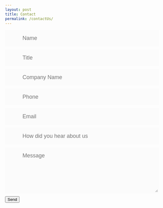 ```yaml
---
layout: post
title: Contact
permalink: /contactUs/
---
```


<style>
@import url(https://fonts.googleapis.com/css?family=Montserrat:400,700);

#form-div {
	background-color:rgba(72,72,72,0.4);
	padding-left:35px;
	padding-right:35px;
	padding-top:35px;
	padding-bottom:50px;
	width: 450px;
	float: left;
	left: 50%;
	position: absolute;
  	margin-top:30px;
	margin-left: -260px;
  	-moz-border-radius: 7px;
  	-webkit-border-radius: 7px;
}

.feedback-input {
	color:#3c3c3c;
	font-family: Helvetica, Arial, sans-serif;
  	font-weight:500;
	font-size: 18px;
	border-radius: 0;
	line-height: 22px;
	background-color: #fbfbfb;
	padding: 13px 13px 13px 54px;
	margin-bottom: 10px;
	width:100%;
	-webkit-box-sizing: border-box;
	-moz-box-sizing: border-box;
	-ms-box-sizing: border-box;
	box-sizing: border-box;
  	border: 3px solid rgba(0,0,0,0);
}

.feedback-input:focus{
	background: #fff;
	box-shadow: 0;
	border: 3px solid #3498db;
	color: #3498db;
	outline: none;
  	padding: 13px 13px 13px 54px;
}

.focused{
	color:#30aed6;
	border:#30aed6 solid 3px;
}

/* Icons ---------------------------------- */
#name{
	background-image: url(https://vsevkayf.github.io/NEHSI/images/svg/name.svg);
	background-size: 30px 30px;
	background-position: 11px 8px;
	background-repeat: no-repeat;
}

#name:focus{
	background-image: url(https://vsevkayf.github.io/NEHSI/images/svg/name.svg);
	background-size: 30px 30px;
	background-position: 8px 5px;
  	background-position: 11px 8px;
	background-repeat: no-repeat;
}

#title{
	background-image: url(https://vsevkayf.github.io/NEHSI/images/svg/doc.svg);
	background-size: 30px 30px;
	background-position: 11px 8px;
	background-repeat: no-repeat;
}

#title:focus{
	background-image: url(https://vsevkayf.github.io/NEHSI/images/svg/doc.svg);
	background-size: 30px 30px;
	background-position: 8px 5px;
  	background-position: 11px 8px;
	background-repeat: no-repeat;
}

#company{
	background-image: url(https://vsevkayf.github.io/NEHSI/images/svg/CompanyName.svg);
	background-size: 30px 30px;
	background-position: 11px 8px;
	background-repeat: no-repeat;
}

#company:focus{
	background-image: url(https://vsevkayf.github.io/NEHSI/images/svg/CompanyName.svg);
	background-size: 30px 30px;
	background-position: 8px 5px;
  	background-position: 11px 8px;
	background-repeat: no-repeat;
}

#phone{
	background-image: url(https://vsevkayf.github.io/NEHSI/images/svg/Phone.svg);
	background-size: 30px 30px;
	background-position: 11px 8px;
	background-repeat: no-repeat;
}

#phone:focus{
	background-image: url(https://vsevkayf.github.io/NEHSI/images/svg/Phone.svg);
	background-size: 30px 30px;
	background-position: 8px 5px;
  	background-position: 11px 8px;
	background-repeat: no-repeat;
}

#email{
	background-image: url(https://vsevkayf.github.io/NEHSI/images/svg/Email.svg);
	background-size: 30px 30px;
	background-position: 11px 8px;
	background-repeat: no-repeat;
}

#email:focus{
	background-image: url(https://vsevkayf.github.io/NEHSI/images/svg/Email.svg);
	background-size: 30px 30px;
  	background-position: 11px 8px;
	background-repeat: no-repeat;
}

#HAU{
	background-image: url(https://vsevkayf.github.io/NEHSI/images/svg/planet.svg);
	background-size: 30px 30px;
	background-position: 11px 8px;
	background-repeat: no-repeat;
}

#HAU:focus{
	background-image: url(https://vsevkayf.github.io/NEHSI/images/svg/planet.svg);
	background-size: 30px 30px;
  	background-position: 11px 8px;
	background-repeat: no-repeat;
}

#comment{
	background-image: url(https://rexkirby.com/kirbyandson/images/comment.svg);
	background-size: 30px 30px;
	background-position: 11px 8px;
	background-repeat: no-repeat;
}

textarea {
    width: 100%;
    height: 150px;
    line-height: 150%;
    resize:vertical;
}

input:hover, textarea:hover,
input:focus, textarea:focus {
	background-color:white;
}

#button-blue{
	font-family: 'Montserrat', Arial, Helvetica, sans-serif;
	float:left;
	width: 100%;
	border: #fbfbfb solid 4px;
	cursor:pointer;
	background-color: #3498db;
	color:white;
	font-size:24px;
	padding-top:22px;
	padding-bottom:22px;
	-webkit-transition: all 0.3s;
	-moz-transition: all 0.3s;
	transition: all 0.3s;
  	margin-top:-4px;
	font-weight:700;
}

#button-blue:hover{
	background-color: rgba(0,0,0,0);
	color: #0493bd;
}
	
.submit:hover {
	color: #3498db;
}
	
.ease {
	width: 0px;
	height: 74px;
	background-color: #fbfbfb;
	-webkit-transition: .3s ease;
	-moz-transition: .3s ease;
	-o-transition: .3s ease;
	-ms-transition: .3s ease;
	transition: .3s ease;
}

.submit:hover .ease{
  width:100%;
  background-color:white;
}

@media only screen and (max-width: 580px) {
	#form-div{
		left: 3%;
		margin-right: 3%;
		width: 88%;
		margin-left: 0;
		padding-left: 3%;
		padding-right: 3%;
	}
}
</style>



<div class="form-div">
	<form action="https://getsimpleform.com/messages?form_api_token=39dda43c5bb42c646bc0a41d973c9a36" method="post">
		<div class="form-field">
			<input name="name" type="text" placeholder="Name" id="name" class="validate[required,custom[onlyLetter],length[0,100]] feedback-input" required>
		</div>
		<div class="form-field">
			<input name="title" type="text" placeholder="Title" id="title" class="validate[required,custom[onlyLetter],length[0,100]] feedback-input" required>
		</div>
		<div class="form-field">
			<input name="company Name" type="text" placeholder="Company Name" id="company" class="validate[required,custom[onlyLetter],length[0,100]] feedback-input" required>
		</div>
		<div class="form-field">
			<input name="phone" type="tel" placeholder="Phone" id="phone" class="validate[required,custom[onlyNumber],length[0,20]] feedback-input" required>
		</div>
		<div class="form-field">
			<input name="email" type="email" placeholder="Email" class="validate[required,custom[email]] feedback-input" id="email" required>
		</div>
		<div class="form-field">
			<input name="How did you hear about us" type="text" placeholder="How did you hear about us" id="HAU" class="validate[required,length[0,100]] feedback-input" required>
		</div>
		<div class="form-field">
			<textarea name="comments" placeholder="Message" class="validate[required,length[6,300]] feedback-input" id="comment" required></textarea>
		</div>
		<input type="submit" class="btn btn-default" value="Send" >
	</form>
</div>

